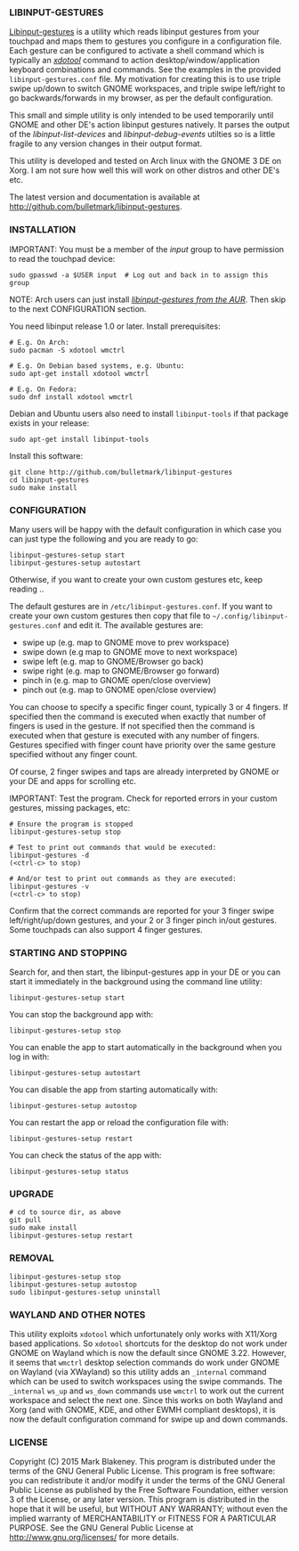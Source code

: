 ### LIBINPUT-GESTURES

[Libinput-gestures](https://github.com/bulletmark/libinput-gestures) is
a utility which reads libinput gestures from your touchpad and maps them
to gestures you configure in a configuration file. Each gesture can be
configured to activate a shell command which is typically an
[_xdotool_](http://www.semicomplete.com/projects/xdotool/) command to
action desktop/window/application keyboard combinations and commands.
See the examples in the provided `libinput-gestures.conf` file. My
motivation for creating this is to use triple swipe up/down to switch
GNOME workspaces, and triple swipe left/right to go backwards/forwards
in my browser, as per the default configuration.

This small and simple utility is only intended to be used temporarily
until GNOME and other DE's action libinput gestures natively. It parses
the output of the _libinput-list-devices_ and _libinput-debug-events_
utilties so is a little fragile to any version changes in their output
format.

This utility is developed and tested on Arch linux with the GNOME 3 DE
on Xorg. I am not sure how well this will work on other distros and
other DE's etc.

The latest version and documentation is available at
http://github.com/bulletmark/libinput-gestures.

### INSTALLATION

IMPORTANT: You must be a member of the _input_ group to have permission
to read the touchpad device:

    sudo gpasswd -a $USER input  # Log out and back in to assign this group

NOTE: Arch users can just install [_libinput-gestures from the
AUR_](https://aur.archlinux.org/packages/libinput-gestures/). Then skip
to the next CONFIGURATION section.

You need libinput release 1.0 or later. Install prerequisites:

    # E.g. On Arch:
    sudo pacman -S xdotool wmctrl

    # E.g. On Debian based systems, e.g. Ubuntu:
    sudo apt-get install xdotool wmctrl

    # E.g. On Fedora:
    sudo dnf install xdotool wmctrl

Debian and Ubuntu users also need to install `libinput-tools` if that
package exists in your release:

    sudo apt-get install libinput-tools

Install this software:

    git clone http://github.com/bulletmark/libinput-gestures
    cd libinput-gestures
    sudo make install

### CONFIGURATION

Many users will be happy with the default configuration in which case
you can just type the following and you are ready to go:

    libinput-gestures-setup start
    libinput-gestures-setup autostart

Otherwise, if you want to create your own custom gestures etc, keep
reading ..

The default gestures are in `/etc/libinput-gestures.conf`. If you want
to create your own custom gestures then copy that file to
`~/.config/libinput-gestures.conf` and edit it. The available gestures
are:

- swipe up (e.g. map to GNOME move to prev workspace)
- swipe down (e.g map to GNOME move to next workspace)
- swipe left (e.g. map to GNOME/Browser go back)
- swipe right (e.g. map to GNOME/Browser go forward)
- pinch in (e.g. map to GNOME open/close overview)
- pinch out (e.g. map to GNOME open/close overview)

You can choose to specify a specific finger count, typically 3 or 4
fingers. If specified then the command is executed when exactly that
number of fingers is used in the gesture. If not specified then the
command is executed when that gesture is executed with any number of
fingers. Gestures specified with finger count have priority over the
same gesture specified without any finger count.

Of course, 2 finger swipes and taps are already interpreted by GNOME or
your DE and apps for scrolling etc.

IMPORTANT: Test the program. Check for reported errors in your custom
gestures, missing packages, etc:

    # Ensure the program is stopped
    libinput-gestures-setup stop

    # Test to print out commands that would be executed:
    libinput-gestures -d
    (<ctrl-c> to stop)

    # And/or test to print out commands as they are executed:
    libinput-gestures -v
    (<ctrl-c> to stop)

Confirm that the correct commands are reported for your 3 finger
swipe left/right/up/down gestures, and your 2 or 3 finger pinch
in/out gestures. Some touchpads can also support 4 finger gestures.

### STARTING AND STOPPING

Search for, and then start, the libinput-gestures app in your DE or
you can start it immediately in the background using the command line
utility:

    libinput-gestures-setup start

You can stop the background app with:

    libinput-gestures-setup stop

You can enable the app to start automatically in the background when you
log in with:

    libinput-gestures-setup autostart

You can disable the app from starting automatically with:

    libinput-gestures-setup autostop

You can restart the app or reload the configuration file with:

    libinput-gestures-setup restart

You can check the status of the app with:

    libinput-gestures-setup status

### UPGRADE

    # cd to source dir, as above
    git pull
    sudo make install
    libinput-gestures-setup restart

### REMOVAL

    libinput-gestures-setup stop
    libinput-gestures-setup autostop
    sudo libinput-gestures-setup uninstall

### WAYLAND AND OTHER NOTES

This utility exploits `xdotool` which unfortunately only works with
X11/Xorg based applications. So `xdotool` shortcuts for the desktop do
not work under GNOME on Wayland which is now the default since GNOME
3.22. However, it seems that `wmctrl` desktop selection commands do work
under GNOME on Wayland (via XWayland) so this utility adds an `_internal`
command which can be used to switch workspaces using the swipe commands.
The `_internal` `ws_up` and `ws_down` commands use `wmctrl` to work out
the current workspace and select the next one. Since this works on both
Wayland and Xorg (and with GNOME, KDE, and other EWMH compliant
desktops), it is now the default configuration command for swipe up and
down commands.

### LICENSE

Copyright (C) 2015 Mark Blakeney. This program is distributed under the
terms of the GNU General Public License.
This program is free software: you can redistribute it and/or modify it
under the terms of the GNU General Public License as published by the
Free Software Foundation, either version 3 of the License, or any later
version.
This program is distributed in the hope that it will be useful, but
WITHOUT ANY WARRANTY; without even the implied warranty of
MERCHANTABILITY or FITNESS FOR A PARTICULAR PURPOSE. See the GNU General
Public License at <http://www.gnu.org/licenses/> for more details.

<!-- vim: se ai syn=markdown: -->
